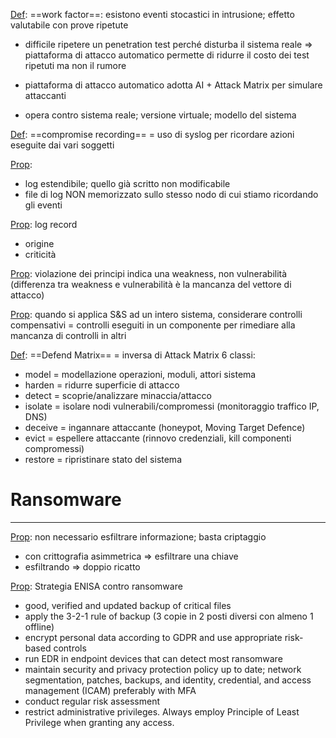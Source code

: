 <u>Def</u>: ==work factor==:
esistono eventi stocastici in intrusione; effetto valutabile con prove ripetute
- difficile ripetere un penetration test perché disturba il sistema reale
=> piattaforma di attacco automatico permette di ridurre il costo dei test ripetuti ma non il rumore

- piattaforma di attacco automatico adotta AI + Attack Matrix per simulare attaccanti
- opera contro sistema reale; versione virtuale; modello del sistema

<u>Def</u>: ==compromise recording== = uso di syslog per ricordare azioni eseguite dai vari soggetti

<u>Prop</u>: 
- log estendibile; quello già scritto non modificabile
- file di log NON memorizzato sullo stesso nodo di cui stiamo ricordando gli eventi

<u>Prop</u>: log record
- origine
- criticità

<u>Prop</u>: violazione dei principi indica una weakness, non vulnerabilità
(differenza tra weakness e vulnerabilità è la mancanza del vettore di attacco)

<u>Prop</u>: quando si applica S&S ad un intero sistema, considerare controlli compensativi = controlli eseguiti in un componente per rimediare alla mancanza di controlli in altri


<u>Def</u>: ==Defend Matrix== = inversa di Attack Matrix
6 classi:
- model = modellazione operazioni, moduli, attori sistema
- harden = ridurre superficie di attacco
- detect = scoprie/analizzare minaccia/attacco
- isolate = isolare nodi vulnerabili/compromessi (monitoraggio traffico IP, DNS)
- deceive = ingannare attaccante (honeypot, Moving Target Defence) 
- evict = espellere attaccante (rinnovo credenziali, kill componenti compromessi) 
- restore = ripristinare stato del sistema


# Ransomware
---
<u>Prop</u>: non necessario esfiltrare informazione; basta criptaggio
- con crittografia asimmetrica => esfiltrare una chiave
- esfiltrando => doppio ricatto

<u>Prop</u>: Strategia ENISA contro ransomware
- good, verified and updated backup of critical files
- apply the 3-2-1 rule of backup (3 copie in 2 posti diversi con almeno 1 offline)
- encrypt personal data according to GDPR and use appropriate risk-based controls
- run EDR in endpoint devices that can detect most ransomware
- maintain security and privacy protection policy up to date; network segmentation, patches, backups, and identity, credential, and access management (ICAM) preferably with MFA
-  conduct regular risk assessment
- restrict administrative privileges. Always employ Principle of Least Privilege when granting any access.